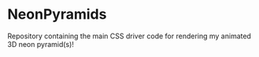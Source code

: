 # NeonPyramids
Repository containing the main CSS driver code for rendering my animated 3D neon pyramid(s)!
